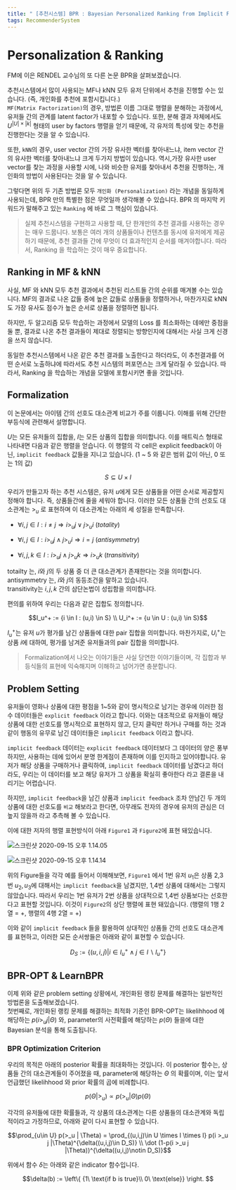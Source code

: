 ```yaml
---
title: " [추천시스템] BPR : Bayesian Personalized Ranking from Implicit Feedback"
tags: RecommenderSystem
---
```


# Personalization & Ranking
FM에 이은 RENDEL 교수님의 또 다른 논문 BPR을 살펴보겠습니다.

추천시스템에서 많이 사용되는 MF나 kNN 모두 유저 단위에서 추천을 진행할 수는 있습니다. (즉, 개인화를 추천에 포함시킵니다.)<br> `MF(Matrix Factorization)`의 경우, 방법론 이름 그대로 행렬을 분해하는 과정에서, 유저들 간의 관계를 latent factor가 내포할 수 있습니다. 또한, 분해 결과 자체에서도 $U ^{|U| \times |k|}$ 형태의 $\text{user by factors}$ 행렬을 얻기 때문에, 각 유저의 특성에 맞는 추천을 진행한다는 것을 알 수 있습니다.

또한, `kNN`의 경우, user vector 간의 가장 유사한 벡터를 찾아내느냐, item vector 간의 유사한 벡터를 찾아내느냐 크게 두가지 방법이 있습니다. 역시,가장 유사한 user vector를 찾는 과정을 사용할 시에, 나와 비슷한 유저를 찾아내서 추천을 진행하는, 개인화의 방법이 사용된다는 것을 알 수 있습니다.

그렇다면 위의 두 기존 방법론 모두 `개인화 (Personalization)` 라는 개념을 동일하게 사용되는데, BPR 만의 특별한 점은 무엇일까 생각해볼 수 있습니다. BPR 의 마지막 키워드가 말해주고 있는 `Ranking` 에 바로 그 핵심이 있습니다.

> 실제 추천시스템을 구현하고 사용할 때, 단 한개만의 추천 결과를 사용하는 경우는 매우 드뭅니다. 보통은 여러 개의 상품들이나 컨텐츠를 동시에 유저에게 제공하기 때문에, 추천 결과들 간에 무엇이 더 효과적인지 순서를 매겨야합니다. 따라서, Ranking 을 학습하는 것이 매우 중요합니다.

## Ranking in MF & kNN

사실, MF 와 kNN 모두 추천 결과에서 추천된 리스트들 간의 순위를 매겨볼 수는 있습니다. MF의 결과로 나온 값들 중에 높은 값들로 상품들을 정렬하거나, 마찬가지로 kNN도 가장 유사도 점수가 높은 순서로 상품을 정렬하면 됩니다.

하지만, 두 알고리즘 모두 학습하는 과정에서 모델의 Loss 를 최소화하는 데에만 중점을 둘 뿐, 결과로 나온 추천 결과들이 제대로 정렬되는 방향인지에 대해서는 사실 크게 신경을 쓰지 않습니다.

동일한 추천시스템에서 나온 같은 추천 결과를 노출한다고 하더라도, 이 추천결과를 어떤 순서로 노출하냐에 따라서도 추천 시스템의 퍼포먼스는 크게 달라질 수 있습니다. 따라서, Ranking 을 학습하는 개념을 모델에 포함시키면 좋을 것입니다.

## Formalization

이 논문에서는 아이템 간의 선호도 대소관계 비교가 주를 이룹니다. 이해를 위해 간단한 부등식에 관련해서 설명합니다.

$U$는 모든 유저들의 집합을, $I$는 모든 상품의 집합을 의미합니다. 이를 매트릭스 형태로 나타내면 다음과 같은 행렬을 얻습니다. 이 행렬의 각 cell은 explicit feedback이 아닌, `implicit feedback` 값들을 지니고 있습니다. (1 ~ 5 와 같은 범위 값이 아닌, 0 또는 1의 값)

$$S \subseteq U \times I$$

우리가 만들고자 하는 추천 시스템은, 유저 $u$에게 모든 상품들을 어떤 순서로 제공할지 정해야 합니다. 즉, 상품들간에 줄을 세워야 합니다. 이러한 모든 상품들 간의 선호도 대소관계는 $>_u$ 로 표현하며 이 대소관계는 아래의 세 성질을 만족합니다.

- $\forall i,j \in I : i \ne j \Rightarrow i >_u j \vee j >_u i \ (totality)$

- $\forall i,j \in I : i >_u j \wedge j >_u i \Rightarrow i = j \ (antisymmetry)$

- $\forall i,j,k \in I : i >_u j \wedge j >_u k \Rightarrow i >_u k \ (transitivity)$

totailty 는, $i$와 $j$의 두 상품 중 더 큰 대소관계가 존재한다는 것을 의미합니다.<br>
antisymmetry 는, $i$와 $j$의 동등조건을 말하고 있습니다.<br>
transitivity는 $i,j,k$ 간의 삼단논법이 성립함을 의미합니다.

편의를 위하여 우리는 다음과 같은 집합도 정의합니다.

$$I_u^+ := {i \in I : (u,i) \in S} \\ U_i^+ := {u \in U : (u,i) \in S}$$

$I_u^+$는 유저 $u$가 평가를 남긴 상품들에 대한 pair 집합을 의미합니다. 마찬가지로, $U_i^+$는 상품 $i$에 대하여, 평가를 남겨준 유저들과의 pair 집합을 의미합니다.

> Formalization에서 나오는 이야기들은 사실 당연한 이야기들이며, 각 집합과 부등식들의 표현에 익숙해지며 이해하고 넘어가면 충분합니다.

## Problem Setting

유저들이 영화나 상품에 대한 평점을 1~5와 같이 명시적으로 남기는 경우에 이러한 점수 데이터들은 `explicit feedback` 이라고 합니다. 이와는 대조적으로 유저들이 해당 상품에 대한 선호도를 명시적으로 표현하지 않고, 단지 클릭만 하거나 구매를 하는 것과 같이 행동의 유무로 남긴 데이터들은 `implicit feedback` 이라고 합니다.

`implicit feedback` 데이터는 `explicit feedback` 데이터보다 그 데이터의 양은 풍부하지만, 사용하는 데에 있어서 분명 한계점이 존재하며 이를 인지하고 있어야합니다. 유저가 해당 상품을 구매하거나 클릭하여, `implicit feedback` 데이터를 남겼다고 하더라도, 우리는 이 데이터를 보고 해당 유저가 그 상품을 확실히 좋아한다 라고 결론을 내리기는 어렵습니다.

하지만, `implicit feedback`을 남긴 상품과 `implicit feedback` 조차 안남긴 두 개의 상품에 대한 선호도를 `비교` 해보라고 한다면, 아무래도 전자의 경우에 유저의 관심은 더 높지 않을까 라고 추측해 볼 수 있습니다.

이에 대한 저자의 행렬 표현방식이 아래 `Figure1` 과 `Figure2`에 표현 돼있습니다.

![스크린샷 2020-09-15 오후 1.14.05](https://i.imgur.com/q4XC6ZV.png)

![스크린샷 2020-09-15 오후 1.14.14](https://i.imgur.com/i2QjbJt.png)

위의 Figure들을 각각 예를 들어서 이해해보면, `Figure1` 에서 1번 유저 $u_1$은 상품 2,3번 $u_2, u_3$에 대해서는 `implicit feedback`을 남겼지만, 1,4번 상품에 대해서는 그렇지 않았습니다. 따라서 우리는 1번 유저가 2번 상품을 상대적으로 1,4번 상품보다는 선호한다고 표현할 것입니다. 이것이 `Figure2`의 상단 행렬에 표현 돼있습니다. (행렬의 1행 2열 = +, 행렬의 4행 2열 = +)

이와 같이 `implicit feedback` 들을 활용하여 상대적인 상품들 간의 선호도 대소관계를 표현하고, 이러한 모든 순서쌍들은 아래와 같이 표현할 수 있습니다.

$$D_S := \left\{ (u,i,j)|i\in I_u^+ \wedge j \in I \backslash I_u^+ \right\}$$

## BPR-OPT & LearnBPR

이제 위와 같은 problem setting 상황에서, 개인화된 랭킹 문제를 해결하는 일반적인 방법론을 도출해보겠습니다. <br> 첫번째로, 개인화된 랭킹 문제를 해결하는 최적화 기준인 BPR-OPT는 likelihhood 에 해당하는 $p(i >_u j | \Theta)$ 와, parameter의 사전확률에 해당하는 $p(\Theta)$ 들을에 대한 Bayesian 분석을 통해 도출됩니다.

### BPR Optimization Criterion

우리의 목적은 아래의 posterior 확률을 최대화하는 것입니다. 이 posterior 함수는, 상품들 간의 대소관계들이 주어졌을 때, parameter에 해당하는 $\Theta$ 의 확률이며, 이는 앞서 언급했던 likelihhood 와 prior 확률의 곱에 비례합니다.

$$p(\Theta|>_u) \propto p(>_u|\Theta)p(\Theta)$$

각각의 유저들에 대한 확률들과, 각 상품의 대소관계는 다른 상품들의 대소관계와 독립적이라고 가정하므로, 아래와 같이 다시 표현할 수 있습니다.

$$\prod_{u\in U} p(>_u | \Theta) = \prod_{(u,i,j)\in U \times I \times I} p(i >_u j |\Theta)^{\delta((u,i,j)\in D_S)} \\ \dot (1-p(i >_u j |\Theta))^{\delta((u,i,j)\notin D_S)}$$

위에서 함수 $\delta$는 아래와 같은 indicator 함수입니다.


$$\delta(b) := \left\{ {1\   \text{if b is true}\\ 0\   \text{else}} \right. $$
